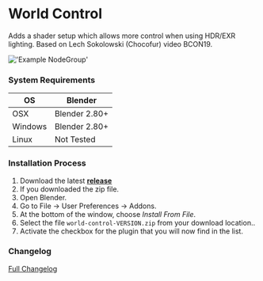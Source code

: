 # World Control
Adds a shader setup which allows more control when using HDR/EXR lighting. Based on Lech Sokolowski (Chocofur) video BCON19.

!['Example NodeGroup'](https://raw.githubusercontent.com/wiki/schroef/World-Control/images/world_control_v002.png?v28102021)

### System Requirements

| **OS** | **Blender** |
| ------------- | ------------- |
| OSX | Blender 2.80+ |
| Windows | Blender 2.80+ |
| Linux | Not Tested |

### Installation Process

1. Download the latest <b>[release](https://github.com/schroef/world-control/releases/)</b>
2. If you downloaded the zip file.
3. Open Blender.
4. Go to File -> User Preferences -> Addons.
5. At the bottom of the window, choose *Install From File*.
6. Select the file `world-control-VERSION.zip` from your download location..
7. Activate the checkbox for the plugin that you will now find in the list.

### Changelog
[Full Changelog](CHANGELOG.md)

